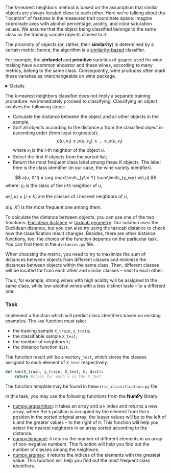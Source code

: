 The k-nearest neighbors method is based on the assumption that similar objects are always located close to each other. Here we're talking about tha "location" of features in the measured trait coordinate space: imagine coordinate axes with alcohol percentage, acidity, and color saturation values. We assume that the object being classified belongs to the same class as the training sample objects closest to it.

The proximity of objects (or, rather, their **similarity**) is determined by a certain metric; hence, the algorithm is a [similarity-based](https://en.wikipedia.org/wiki/Similarity_learning) classifier.

For example, the **zinfandel** and **primitivo** varieties of grapes used for wine making have a common ancestor and these wines, according to many metrics, belong to the same class. Consequently, wine produces often mark these varieties as interchangeable on wine package.

<details>The assumption of similarity between such objects is called a <b>compactness hypothesis</b>. It says that similar objects more often belong to the same class than to different classes.</details>

The k-nearest neighbors classifier does not imply a separate training procedure: we immediately proceed to classifying. Classifying an object involves the following steps:

- Calculate the distance between the object and all other objects in the sample;
- Sort all objects according to the distance $\rho$ from the classified object in ascending order (from least to greatest);
  $$
  \rho(u,x_1)\leq\rho(u,x_2)\leq...\leq\rho(u,x_l)$$
  where $x_i$ is the $i$-th neighbor of the object $u$.
- Select the first $K$ objects from the sorted list;
- Return the most frequent class label among these $K$ objects. The label here is the class identifier (in our case, the wine variety identifier).

$$
a(u, X^l) = \arg \max\limits_{y\in Y} \sum\limits_{y_i=y} w(i,u)
$$
where:
$y_i$ is the class of the $i$-th neighbor of $u$,

$w(i,u) = [i\leq k]$ are the classes of $i$ nearest neighbors of $u$, 

$a(u,X^l)$ is the most frequent one among them.


To calculate the distance between objects, you can use one of the two functions: [Euclidean distance](https://en.wikipedia.org/wiki/Euclidean_distance) or [taxicab geometry](https://en.wikipedia.org/wiki/Taxicab_geometry). Our solution uses the Euclidean distance, but you can also try using the taxicab distance to check how the classification result changes. Besides, there are other distance functions, too; the choice of the function depends on the particular task. You can find them in the `distances.py` file.

When choosing the metric, you need to try to maximize the sum of distances between objects from different classes and minimize the distances between objects within the same class. Then, different classes will be located far from each other and similar classes – next to each other.

Thus, for example, strong wines with high acidity will be assigned to the same class, while low-alcohol wines with a less distinct taste – to a different one.
### Task

Implement a function which will predict class identifiers based on existing examples. The `knn` function must take:
- the training sample `X_train`, `y_train`;
- the classifiable sample `X_test`;
- the number of neighbors `k`;
- the distance function `dist`.

The function result will be a vector`y_test`, which stores the classes assigned to each element of `X_test` respectively.

```python
def knn(X_train, y_train, X_test, k, dist):
    return #class for each x in the X_test
```

The function template may be found in the`metric_classification.py` file.

In this task, you may use the following functions from the **NumPy** library:
- [numpy.argpartition](https://docs.scipy.org/doc/numpy/reference/generated/numpy.argpartition.html): it takes an array and a `k` index and returns a new array, where the `k` position is occupied by the element from the `k` position in the sorted original array; the lesser values will be to the left of `k` and the greater values – to the right of it. This function will help you select the nearest neighbors in an array sorted according to the distance.
- [numpy.bincount](https://docs.scipy.org/doc/numpy/reference/generated/numpy.bincount.html): it returns the number of different elements in an array of non-negative numbers. This function will help you find out the number of classes among the neighbors.
- [numpy.argmax](https://docs.scipy.org/doc/numpy/reference/generated/numpy.argmax.html): it returns the indices of the elements with the greatest value. This function will help you find out the most frequent class identifiers.
